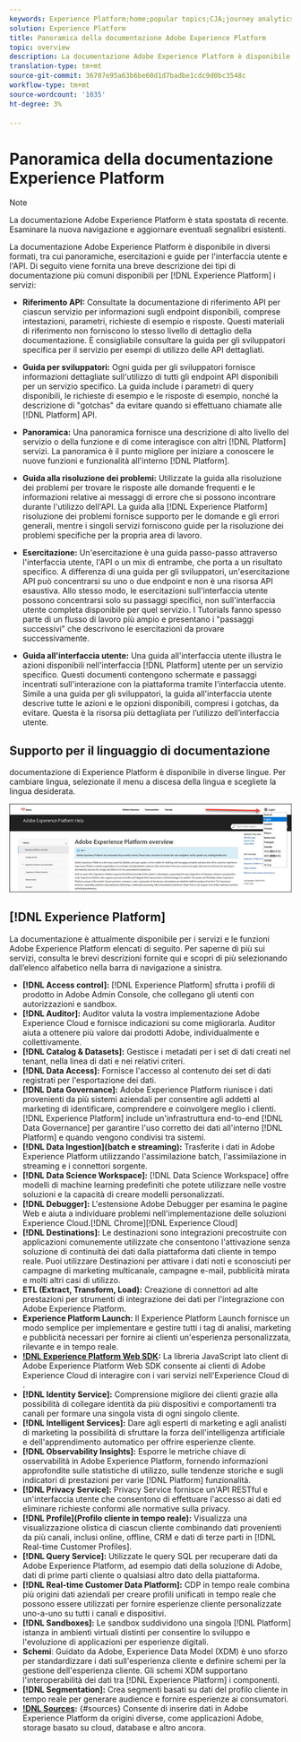 ```yaml
---
keywords: Experience Platform;home;popular topics;CJA;journey analytics;customer journey analytics;campaign orchestration;orchestration;customer journey;journey;journey orchestration;capability;workflow
solution: Experience Platform
title: Panoramica della documentazione Adobe Experience Platform
topic: overview
description: La documentazione Adobe Experience Platform è disponibile in diversi formati, tra cui panoramiche, esercitazioni e guide per l'interfaccia utente e l'API. Di seguito viene fornita una breve descrizione dei tipi di documentazione più comuni disponibili per  servizi di Experience Platform.
translation-type: tm+mt
source-git-commit: 36707e95a63b6be60d1d7badbe1cdc9d0bc3548c
workflow-type: tm+mt
source-wordcount: '1035'
ht-degree: 3%

---
```



# Panoramica della documentazione  Experience Platform

>[!NOTE]
>
>La documentazione Adobe Experience Platform è stata spostata di recente. Esaminare la nuova navigazione e aggiornare eventuali segnalibri esistenti.

La documentazione Adobe Experience Platform è disponibile in diversi formati, tra cui panoramiche, esercitazioni e guide per l&#39;interfaccia utente e l&#39;API. Di seguito viene fornita una breve descrizione dei tipi di documentazione più comuni disponibili per [!DNL Experience Platform] i servizi:

* **Riferimento API:** Consultate la documentazione di riferimento API per ciascun servizio per informazioni sugli endpoint disponibili, comprese intestazioni, parametri, richieste di esempio e risposte. Questi materiali di riferimento non forniscono lo stesso livello di dettaglio della documentazione. È consigliabile consultare la guida per gli sviluppatori specifica per il servizio per esempi di utilizzo delle API dettagliati.

* **Guida per sviluppatori:** Ogni guida per gli sviluppatori fornisce informazioni dettagliate sull&#39;utilizzo di tutti gli endpoint API disponibili per un servizio specifico. La guida include i parametri di query disponibili, le richieste di esempio e le risposte di esempio, nonché la descrizione di &quot;gotchas&quot; da evitare quando si effettuano chiamate alle [!DNL Platform] API.

* **Panoramica:** Una panoramica fornisce una descrizione di alto livello del servizio o della funzione e di come interagisce con altri [!DNL Platform] servizi. La panoramica è il punto migliore per iniziare a conoscere le nuove funzioni e funzionalità all&#39;interno [!DNL Platform].

* **Guida alla risoluzione dei problemi:** Utilizzate la guida alla risoluzione dei problemi per trovare le risposte alle domande frequenti e le informazioni relative ai messaggi di errore che si possono incontrare durante l&#39;utilizzo dell&#39;API. La guida alla [!DNL Experience Platform] risoluzione dei problemi fornisce supporto per le domande e gli errori generali, mentre i singoli servizi forniscono guide per la risoluzione dei problemi specifiche per la propria area di lavoro.

* **Esercitazione:** Un&#39;esercitazione è una guida passo-passo attraverso l&#39;interfaccia utente, l&#39;API o un mix di entrambe, che porta a un risultato specifico. A differenza di una guida per gli sviluppatori, un&#39;esercitazione API può concentrarsi su uno o due endpoint e non è una risorsa API esaustiva. Allo stesso modo, le esercitazioni sull&#39;interfaccia utente possono concentrarsi solo su passaggi specifici, non sull&#39;interfaccia utente completa disponibile per quel servizio. I Tutorials fanno spesso parte di un flusso di lavoro più ampio e presentano i &quot;passaggi successivi&quot; che descrivono le esercitazioni da provare successivamente.

* **Guida all&#39;interfaccia utente:** Una guida all&#39;interfaccia utente illustra le azioni disponibili nell&#39;interfaccia [!DNL Platform] utente per un servizio specifico. Questi documenti contengono schermate e passaggi incentrati sull&#39;interazione con la piattaforma tramite l&#39;interfaccia utente. Simile a una guida per gli sviluppatori, la guida all&#39;interfaccia utente descrive tutte le azioni e le opzioni disponibili, compresi i gotchas, da evitare. Questa è la risorsa più dettagliata per l’utilizzo dell’interfaccia utente.

## Supporto per il linguaggio di documentazione

 documentazione di Experience Platform è disponibile in diverse lingue. Per cambiare lingua, selezionate il menu a discesa della lingua e scegliete la lingua desiderata.

![immagine](../images/overview/lang.jpg)

## [!DNL Experience Platform] 

La documentazione è attualmente disponibile per i servizi e le funzioni Adobe Experience Platform elencati di seguito. Per saperne di più sui servizi, consulta le brevi descrizioni fornite qui e scopri di più selezionando dall’elenco alfabetico nella barra di navigazione a sinistra.

* **[!DNL Access control]:** [!DNL Experience Platform] sfrutta i profili di prodotto in Adobe Admin Console, che collegano gli utenti con autorizzazioni e sandbox.
* **[!DNL Auditor]:** Auditor valuta la vostra implementazione Adobe Experience Cloud e fornisce indicazioni su come migliorarla. Auditor aiuta a ottenere più valore dai prodotti Adobe, individualmente e collettivamente.
* **[!DNL Catalog & Datasets]:** Gestisce i metadati per i set di dati creati nel tenant, nella linea di dati e nei relativi criteri.
* **[!DNL Data Access]:** Fornisce l&#39;accesso al contenuto dei set di dati registrati per l&#39;esportazione dei dati.
* **[!DNL Data Governance]:** Adobe Experience Platform riunisce i dati provenienti da più sistemi aziendali per consentire agli addetti al marketing di identificare, comprendere e coinvolgere meglio i clienti. [!DNL Experience Platform] include un&#39;infrastruttura end-to-end [!DNL Data Governance] per garantire l&#39;uso corretto dei dati all&#39;interno [!DNL Platform] e quando vengono condivisi tra sistemi.
* **[!DNL Data Ingestion](batch e streaming):** Trasferite i dati in Adobe Experience Platform utilizzando l&#39;assimilazione batch, l&#39;assimilazione in streaming e i connettori [](#sources)sorgente.
* **[!DNL Data Science Workspace]:** [!DNL Data Science Workspace] offre modelli di machine learning predefiniti che potete utilizzare nelle vostre soluzioni e la capacità di creare modelli personalizzati.
* **[!DNL Debugger]:** L&#39;estensione Adobe Debugger per esamina le pagine Web e aiuta a individuare problemi nell&#39;implementazione delle soluzioni Experience Cloud.[!DNL Chrome][!DNL Experience Cloud]
* **[!DNL Destinations]:** Le destinazioni sono integrazioni precostruite con applicazioni comunemente utilizzate che consentono l&#39;attivazione senza soluzione di continuità dei dati dalla piattaforma dati cliente in tempo reale. Puoi utilizzare Destinazioni per attivare i dati noti e sconosciuti per campagne di marketing multicanale, campagne e-mail, pubblicità mirata e molti altri casi di utilizzo.
* **ETL (Extract, Transform, Load):** Creazione di connettori ad alte prestazioni per strumenti di integrazione dei dati per l&#39;integrazione con Adobe Experience Platform.
* **Experience Platform Launch:** Il Experience Platform Launch fornisce un modo semplice per implementare e gestire tutti i tag di analisi, marketing e pubblicità necessari per fornire ai clienti un&#39;esperienza personalizzata, rilevante e in tempo reale.
* **[!DNL Experience Platform Web SDK](Beta):** La libreria JavaScript lato client di Adobe Experience Platform Web SDK consente ai clienti di Adobe Experience Cloud di interagire con i vari servizi nell&#39;Experience Cloud di .
* **[!DNL Identity Service]:** Comprensione migliore dei clienti grazie alla possibilità di collegare identità da più dispositivi e comportamenti tra canali per formare una singola vista di ogni singolo cliente.
* **[!DNL Intelligent Services]:** Dare agli esperti di marketing e agli analisti di marketing la possibilità di sfruttare la forza dell&#39;intelligenza artificiale e dell&#39;apprendimento automatico per offrire esperienze cliente.
* **[!DNL Observability Insights]:** Esporre le metriche chiave di osservabilità in Adobe Experience Platform, fornendo informazioni approfondite sulle statistiche di utilizzo, sulle tendenze storiche e sugli indicatori di prestazioni per varie [!DNL Platform] funzionalità.
* **[!DNL Privacy Service]:** Privacy Service fornisce un&#39;API RESTful e un&#39;interfaccia utente che consentono di effettuare l&#39;accesso ai dati ed eliminare richieste conformi alle normative sulla privacy.
* **[!DNL Profile](Profilo cliente in tempo reale):** Visualizza una visualizzazione olistica di ciascun cliente combinando dati provenienti da più canali, inclusi online, offline, CRM e dati di terze parti in [!DNL Real-time Customer Profiles].
* **[!DNL Query Service]:** Utilizzate le query SQL per recuperare dati da Adobe Experience Platform, ad esempio  dati della soluzione di Adobe, dati di prime parti cliente o qualsiasi altro dato della piattaforma.
* **[!DNL Real-time Customer Data Platform]:** CDP in tempo reale combina più origini dati aziendali per creare profili unificati in tempo reale che possono essere utilizzati per fornire esperienze cliente personalizzate uno-a-uno su tutti i canali e dispositivi.
* **[!DNL Sandboxes]:** Le sandbox suddividono una singola [!DNL Platform] istanza in ambienti virtuali distinti per consentire lo sviluppo e l&#39;evoluzione di applicazioni per esperienze digitali.
* **Schemi**: Guidato da  Adobe, Experience Data Model (XDM) è uno sforzo per standardizzare i dati sull&#39;esperienza cliente e definire schemi per la gestione dell&#39;esperienza cliente. Gli schemi XDM supportano l&#39;interoperabilità dei dati tra [!DNL Experience Platform] i componenti.
* **[!DNL Segmentation]:** Crea segmenti basati su dati del profilo cliente in tempo reale per generare audience e fornire esperienze ai consumatori.
* **[!DNL Sources](Connessioni):** {#sources} Consente di inserire dati in Adobe Experience Platform da origini diverse, come applicazioni  Adobe, storage basato su cloud, database e altro ancora.
